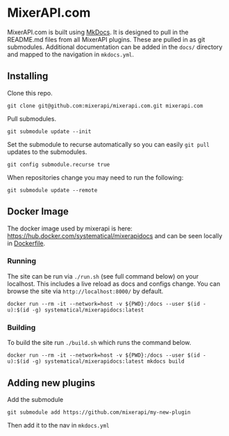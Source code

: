 # MixerAPI.com

MixerAPI.com is built using [MkDocs](https://squidfunk.github.io/mkdocs-material/). It is designed to pull in the 
README.md files from all MixerAPI plugins. These are pulled in as git submodules. Additional documentation 
can be added in the `docs/` directory and mapped to the navigation in `mkdocs.yml`.

## Installing

Clone this repo.

```console
git clone git@github.com:mixerapi/mixerapi.com.git mixerapi.com
```

Pull submodules.

```console
git submodule update --init
```

Set the submodule to recurse automatically so you can easily `git pull` updates to the submodules.

```console
git config submodule.recurse true
```

When repositories change you may need to run the following:

```console
git submodule update --remote
```

## Docker Image

The docker image used by mixerapi is here: https://hub.docker.com/systematical/mixerapidocs and can be seen locally 
in [Dockerfile](Dockerfile).

### Running

The site can be run via `./run.sh` (see full command below) on your localhost. This includes a live reload as docs and 
configs change. You can browse the site via `http://localhost:8000/` by default.

```console
docker run --rm -it --network=host -v ${PWD}:/docs --user $(id -u):$(id -g) systematical/mixerapidocs:latest
```

### Building

To build the site run `./build.sh` which runs the command below.

```console
docker run --rm -it --network=host -v ${PWD}:/docs --user $(id -u):$(id -g) systematical/mixerapidocs:latest mkdocs build
```

## Adding new plugins

Add the submodule

```console
git submodule add https://github.com/mixerapi/my-new-plugin
```

Then add it to the nav in `mkdocs.yml`